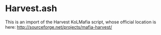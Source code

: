 # Harvest.ash

This is an import of the Harvest KoLMafia script, whose official location is here: http://sourceforge.net/projects/mafia-harvest/
